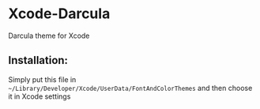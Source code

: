 # Xcode-Darcula
Darcula theme for Xcode

## Installation:
Simply put this file in `~/Library/Developer/Xcode/UserData/FontAndColorThemes` and then choose it in Xcode settings
